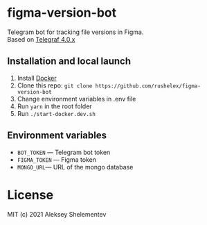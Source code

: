 # figma-version-bot

Telegram bot for tracking file versions in Figma.\
Based on [Telegraf 4.0.x](https://telegraf.js.org/)


## Installation and local launch

1. Install [Docker](https://docs.docker.com/get-docker/)
1. Clone this repo: `git clone https://github.com/rushelex/figma-version-bot`
1. Change environment variables in .env file
1. Run `yarn` in the root folder
1. Run `./start-docker.dev.sh`


## Environment variables

- `BOT_TOKEN` — Telegram bot token
- `FIGMA_TOKEN` — Figma token
- `MONGO_URL`— URL of the mongo database



# License

MIT (c) 2021 Aleksey Shelementev
